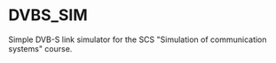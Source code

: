DVBS_SIM
========

Simple DVB-S link simulator for the SCS "Simulation of communication systems" course.
